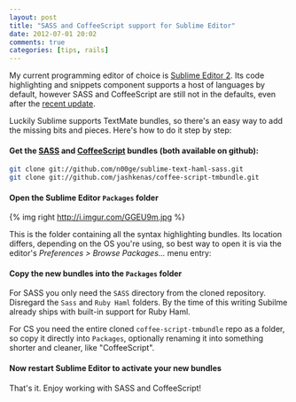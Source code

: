 ```yaml
---
layout: post
title: "SASS and CoffeeScript support for Sublime Editor"
date: 2012-07-01 20:02
comments: true
categories: [tips, rails]
---
```


My current programming editor of choice is [Sublime Editor 2](http://www.sublimetext.com/). Its code
highlighting and snippets component supports a host of languages by default, however SASS and CoffeeScript
are still not in the defaults, even after the [recent update](http://www.sublimetext.com/blog/articles/sublime-text-2-0-released).

Luckily Sublime supports TextMate bundles, so there's an easy way to add the missing bits and pieces.
Here's how to do it step by step:

#### Get the [SASS](https://github.com/n00ge/sublime-text-haml-sass) and [CoffeeScript](https://github.com/jashkenas/coffee-script-tmbundle) bundles (both available on github):

```sh
git clone git://github.com/n00ge/sublime-text-haml-sass.git
git clone git://github.com/jashkenas/coffee-script-tmbundle.git
```

#### Open the Sublime Editor `Packages` folder

{% img right http://i.imgur.com/GGEU9m.jpg %}

This is the folder containing all the syntax highlighting bundles. Its location differs, depending on
the OS you're using, so best way to open it is via the editor's *Preferences > Browse Packages...* menu entry:

#### Copy the new bundles into the `Packages` folder

For SASS you only need the `SASS` directory from the cloned repository. Disregard the `Sass` and `Ruby Haml`
folders. By the time of this writing Subilme already ships with built-in support for Ruby Haml.

For CS you need the entire cloned `coffee-script-tmbundle` repo as a folder, so copy it directly into `Packages`,
optionally renaming it into something shorter and cleaner, like "CoffeeScript".

#### Now restart Sublime Editor to activate your new bundles

That's it. Enjoy working with SASS and CoffeeScript!
